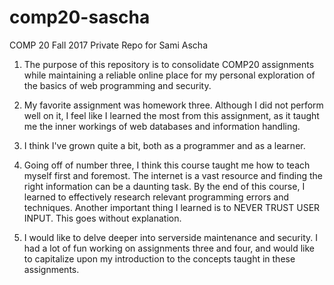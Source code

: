 # comp20-sascha
COMP 20 Fall 2017 Private Repo for Sami Ascha

1. The purpose of this repository is to consolidate COMP20 assignments while maintaining a reliable online place for my personal exploration of the basics of web programming and security.

2. My favorite assignment was homework three. Although I did not perform well on it, I feel like I learned the most from this assignment, as it taught me the inner workings of web databases and information handling.

3. I think I've grown quite a bit, both as a programmer and as a learner. 

4. Going off of number three, I think this course taught me how to teach myself first and foremost. The internet is a vast resource and finding the right information can be a daunting task. By the end of this course, I learned to effectively research relevant programming errors and techniques. Another important thing I learned is to NEVER TRUST USER INPUT. This goes without explanation. 

5. I would like to delve deeper into serverside maintenance and security. I had a lot of fun working on assignments three and four, and would like to capitalize upon my introduction to the concepts taught in these assignments.
